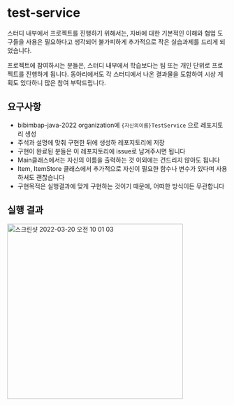 # test-service
스터디 내부에서 프로젝트를 진행하기 위해서는, 자바에 대한 기본적인 이해와 협업 도구들을 사용은 필요하다고 생각되어 불가피하게 추가적으로 작은 실습과제를 드리게 되었습니다.

프로젝트에 참여하시는 분들은, 스터디 내부에서 학습보다는 팀 또는 개인 단위로 프로젝트를 진행하게 됩니다.
동아리에서도 각 스터디에서 나온 결과물을 도합하여 시상 계획도 있다하니 많은 참여 부탁드립니다.

## 요구사항
- bibimbap-java-2022 organization에 `{자신의이름}TestService` 으로 레포지토리 생성
- 주석과 설명에 맞춰 구현한 뒤에 생성하 레포지토리에 저장
- 구현이 완료된 분들은 이 레포지토리에 issue로 남겨주시면 됩니다
- Main클래스에서는 자신의 이름을 출력하는 것 이외에는 건드리지 않아도 됩니다
- Item, ItemStore 클래스에서 추가적으로 자신이 필요한 함수나 변수가 있다며 사용하셔도 괜찮습니다
- 구현목적은 실행결과에 맞게 구현하는 것이기 때문에, 어떠한 방식이든 무관합니다

## 실행 결과
<img width="402" alt="스크린샷 2022-03-20 오전 10 01 03" src="https://user-images.githubusercontent.com/55350092/159143720-e944c69f-a398-4f82-a789-45c7ee6facd1.png">
